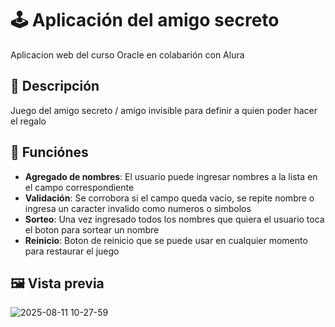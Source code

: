 # 🕹 Aplicación del amigo secreto

Aplicacion web del curso Oracle en colabarión con Alura

## 🎁 Descripción

Juego del amigo secreto / amigo invisible para definir a quien poder hacer el regalo

## 🎲 Funciónes
- **Agregado de nombres**: El usuario puede ingresar nombres a la lista en el campo correspondiente
- **Validación**: Se corrobora si el campo queda vacio, se repite nombre o ingresa un caracter invalido como numeros o simbolos
- **Sorteo**: Una vez ingresado todos los nombres que quiera el usuario toca el boton para sortear un nombre
- **Reinicio**: Boton de reinicio que se puede usar en cualquier momento para restaurar el juego

## 🖼 Vista previa

![2025-08-11 10-27-59](https://github.com/user-attachments/assets/5c5242e3-f2a4-4724-bf5c-3cb3c670dd74)
